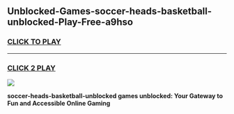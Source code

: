 
## Unblocked-Games-soccer-heads-basketball-unblocked-Play-Free-a9hso
<h3>
<a href="https://premium76.site?title=soccer-heads-basketball-unblocked&ref=18A1">CLICK TO PLAY</a></h3>
<hr>

<h3>
<a href="https://premium76.site?title=soccer-heads-basketball-unblocked&ref=18A1">CLICK 2 PLAY</a>
  
</h3>

<a href="https://premium76.site?title=soccer-heads-basketball-unblocked&ref=18A1"><img src="https://clearcache.store/games.png"></a>


**soccer-heads-basketball-unblocked games unblocked: Your Gateway to Fun and Accessible Online Gaming**

